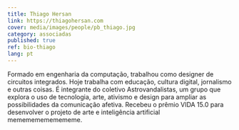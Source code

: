 ```yaml
---
title: Thiago Hersan
link: https://thiagohersan.com
cover: media/images/people/pb_thiago.jpg
category: associadas
published: true
ref: bio-thiago
lang: pt
---
```

Formado em engenharia da computação, trabalhou como designer de circuitos integrados. Hoje trabalha com educação, cultura digital, jornalismo e outras coisas. É integrante do coletivo Astrovandalistas, um grupo que explora o uso de tecnologia, arte, ativismo e design para ampliar as possibilidades da comunicação afetiva. Recebeu o prêmio VIDA 15.0 para desenvolver o projeto de arte e inteligência artificial memememememememe.
